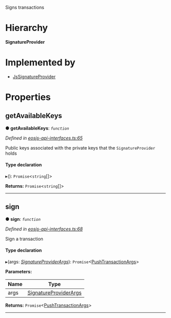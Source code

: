 

Signs transactions

# Hierarchy

**SignatureProvider**

# Implemented by

* [JsSignatureProvider](../classes/js_sig.jssignatureprovider.md)

# Properties

<a id="getavailablekeys"></a>

##  getAvailableKeys

**● getAvailableKeys**: *`function`*

*Defined in [eosjs-api-interfaces.ts:65](https://github.com/EOSIO/eosjs/blob/b4493a9/src/eosjs-api-interfaces.ts#L65)*

Public keys associated with the private keys that the `SignatureProvider` holds

#### Type declaration
▸(): `Promise`<`string`[]>

**Returns:** `Promise`<`string`[]>

___
<a id="sign"></a>

##  sign

**● sign**: *`function`*

*Defined in [eosjs-api-interfaces.ts:68](https://github.com/EOSIO/eosjs/blob/b4493a9/src/eosjs-api-interfaces.ts#L68)*

Sign a transaction

#### Type declaration
▸(args: *[SignatureProviderArgs](api_interfaces.signatureproviderargs.md)*): `Promise`<[PushTransactionArgs](rpc_interfaces.pushtransactionargs.md)>

**Parameters:**

| Name | Type |
| ------ | ------ |
| args | [SignatureProviderArgs](api_interfaces.signatureproviderargs.md) |

**Returns:** `Promise`<[PushTransactionArgs](rpc_interfaces.pushtransactionargs.md)>

___

